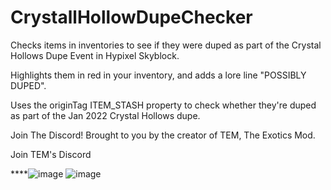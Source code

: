 # CrystallHollowDupeChecker


Checks items in inventories to see if they were duped as part of the Crystal Hollows Dupe Event in Hypixel Skyblock.

Highlights them in red in your inventory, and adds a lore line "POSSIBLY DUPED".

Uses the originTag ITEM_STASH property to check whether they're duped as part of the Jan 2022 Crystal Hollows dupe.

Join The Discord!
Brought to you by the creator of TEM, The Exotics Mod.

Join TEM's Discord

****![image](https://user-images.githubusercontent.com/103060539/161808943-43c7d61d-9492-4a0c-b75e-3cbdedcd18f8.png)
![image](https://user-images.githubusercontent.com/103060539/162022603-774c67b6-ad87-4ec7-ba14-2917d7913473.png)
